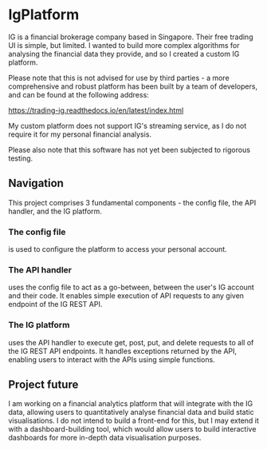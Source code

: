 # IgPlatform
IG is a financial brokerage company based in Singapore. Their free trading UI is simple, but limited. I wanted to build more complex algorithms for analysing the financial data they provide, and so I created a custom IG platform.

Please note that this is not advised for use by third parties - a more comprehensive and robust platform has been built by a team of developers, and can be found at the following address:

https://trading-ig.readthedocs.io/en/latest/index.html

My custom platform does not support IG's streaming service, as I do not require it for my personal financial analysis.

Please also note that this software has not yet been subjected to rigorous testing.

## Navigation
This project comprises 3 fundamental components - the config file, the API handler, and the IG platform.

### The config file
is used to configure the platform to access your personal account.

### The API handler
uses the config file to act as a go-between, between the user's IG account and their code. It enables simple execution of API requests to any given endpoint of the IG REST API.

### The IG platform
uses the API handler to execute get, post, put, and delete requests to all of the IG REST API endpoints. It handles exceptions returned by the API, enabling users to interact with the APIs using simple functions.

## Project future
I am working on a financial analytics platform that will integrate with the IG data, allowing users to quantitatively analyse financial data and build static visualisations. I do not intend to build a front-end for this, but I may extend it with a dashboard-building tool, which would allow users to build interactive dashboards for more in-depth data visualisation purposes.
